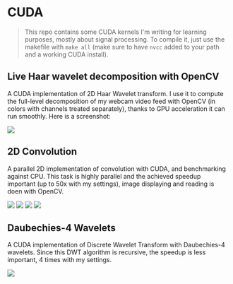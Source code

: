 # CUDA

> This repo contains some CUDA kernels I'm writing for learning purposes, mostly about signal processing. To compile it, just use the makefile with `make all` (make sure to have `nvcc` added to your path and a working CUDA install).

## Live Haar wavelet decomposition with OpenCV

A CUDA implementation of 2D Haar Wavelet transform. I use it to compute the full-level decomposition of my webcam video feed with OpenCV (in colors with channels treated separately), thanks to GPU acceleration it can run smoothly. Here is a screenshot:

![](https://github.com/jopago/cuda/raw/master/haar/img/decomposition_frame.png)

## 2D Convolution 

A parallel 2D implementation of convolution with CUDA, and benchmarking against CPU. This task is highly parallel and the achieved speedup important (up to 50x with my settings), image displaying and reading is doen with OpenCV.

![](https://github.com/jopago/cuda/raw/master/conv2d/img/lena.png)
![](https://github.com/jopago/cuda/raw/master/conv2d/img/convolution_gpu.png)
![](https://github.com/jopago/cuda/raw/master/conv2d/img/convolution_gpu_sharpen.png)
![](https://github.com/jopago/cuda/raw/master/conv2d/img/timing_conv2d.png)

## Daubechies-4 Wavelets 

A CUDA implementation of Discrete Wavelet Transform with Daubechies-4 wavelets. Since this DWT algorithm is recursive, the speedup is less important, 4 times with my settings. 

![](https://github.com/jopago/cuda/raw/master/daubechies4/img/timing_wavelets.png)

